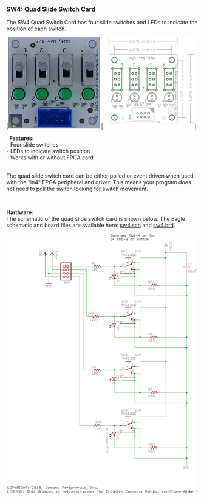 ### SW4: Quad Slide Switch Card

The SW4 Quad Switch Card has four slide switches and LEDs to indicate
the position of each switch.


|<img src=sw4.jpg height=240>
|<img src=sw4_outline.png height=240>|

 
**Features:** <br>
 \- Four slide switches<br />
 \- LEDs to indicate switch position<br />
 \- Works with or without FPGA card<br />
<br>

The quad slide switch card can be either polled or event driven when
used with the "in4" FPGA peripheral and driver. This means your program
does not need to poll the switch looking for switch movement.

 

**Hardware:** <br>
The schematic of the quad slide switch card is shown below.
The Eagle schematic and board files are available here:
[sw4.sch](sw4.sch) and [sw4.brd](sw4.brd).

<img src=sw4.svg>

